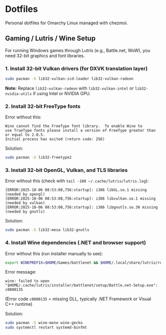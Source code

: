 # Dotfiles

Personal dotfiles for Omarchy Linux managed with chezmoi.

## Gaming / Lutris / Wine Setup

For running Windows games through Lutris (e.g., Battle.net, WoW), you need 32-bit graphics and font libraries.

### 1. Install 32-bit Vulkan drivers (for DXVK translation layer)

```bash
sudo pacman -S lib32-vulkan-icd-loader lib32-vulkan-radeon
```

**Note:** Replace `lib32-vulkan-radeon` with `lib32-vulkan-intel` or `lib32-nvidia-utils` if using Intel or NVIDIA GPU.

### 2. Install 32-bit FreeType fonts

Error without this:
```
Wine cannot find the FreeType font library.  To enable Wine to
use TrueType fonts please install a version of FreeType greater than
or equal to 2.0.5.
Initial process has exited (return code: 256)
```

Solution:
```bash
sudo pacman -S lib32-freetype2
```

### 3. Install 32-bit OpenGL, Vulkan, and TLS libraries

Error without this (check with `tail -100 ~/.cache/lutris/lutris.log`):
```
[ERROR:2025-10-06 08:53:08,756:startup]: i386 libGL.so.1 missing (needed by opengl)
[ERROR:2025-10-06 08:53:08,756:startup]: i386 libvulkan.so.1 missing (needed by vulkan)
[ERROR:2025-10-06 08:53:08,756:startup]: i386 libgnutls.so.30 missing (needed by gnutls)
```

Solution:
```bash
sudo pacman -S lib32-mesa lib32-gnutls
```

### 4. Install Wine dependencies (.NET and browser support)

Error without this (run installer manually to see):
```bash
export WINEPREFIX=$HOME/Games/battlenet && $HOME/.local/share/lutris/runners/wine/wine-ge-8-26-x86_64/bin/wine $HOME/.cache/lutris/installer/battlenet/setup/Battle.net-Setup.exe
```

Error message:
```
wine: failed to open "$HOME/.cache/lutris/installer/battlenet/setup/Battle.net-Setup.exe": c0000135
```

(Error code `c0000135` = missing DLL, typically .NET Framework or Visual C++ runtime)

Solution:
```bash
sudo pacman -S wine-mono wine-gecko
sudo systemctl restart systemd-binfmt
```
